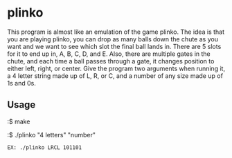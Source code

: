 # plinko

This program is almost like an emulation of the game plinko. The idea is that you are playing plinko, you can drop as many balls down the chute as you want and we want to see which slot the final ball lands in. There are 5 slots for it to end up in, A, B, C, D, and E. Also, there are multiple gates in the chute, and each time a ball passes through a gate, it changes position to either left, right, or center. Give the program two arguments when running it, a 4 letter string made up of L, R, or C, and a number of any size made up of 1s and 0s.

## Usage

:$ make

:$ ./plinko "4 letters" "number"

    EX: ./plinko LRCL 101101
